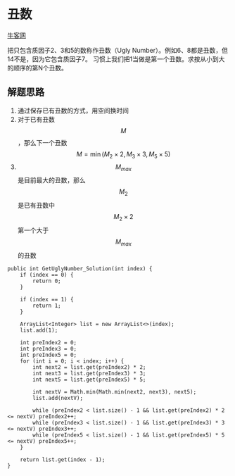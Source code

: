 # 丑数

[牛客网](https://www.nowcoder.com/practice/1c82e8cf713b4bbeb2a5b31cf5b0417c?tpId=13&tqId=11187&tPage=2&rp=2&ru=%2Fta%2Fcoding-interviews&qru=%2Fta%2Fcoding-interviews%2Fquestion-ranking)

把只包含质因子2、3和5的数称作丑数（Ugly Number）。例如6、8都是丑数，但14不是，因为它包含质因子7。 习惯上我们把1当做是第一个丑数。求按从小到大的顺序的第N个丑数。

## 解题思路

  1. 通过保存已有丑数的方式，用空间换时间
  1. 对于已有丑数 $$M$$ ，那么下一个丑数 $$M=\min(M_{2}\times2,M_{3}\times3,M_{5}\times5)$$
  2. $$M_{max}$$ 是目前最大的丑数，那么 $$M_{2}$$ 是已有丑数中 $$M_{2}\times2$$ 第一个大于 $$M_{max}$$ 的丑数

```
public int GetUglyNumber_Solution(int index) {
    if (index == 0) {
        return 0;
    }

    if (index == 1) {
        return 1;
    }

    ArrayList<Integer> list = new ArrayList<>(index);
    list.add(1);

    int preIndex2 = 0;
    int preIndex3 = 0;
    int preIndex5 = 0;
    for (int i = 0; i < index; i++) {
        int next2 = list.get(preIndex2) * 2;
        int next3 = list.get(preIndex3) * 3;
        int next5 = list.get(preIndex5) * 5;

        int nextV = Math.min(Math.min(next2, next3), next5);
        list.add(nextV);

        while (preIndex2 < list.size() - 1 && list.get(preIndex2) * 2 <= nextV) preIndex2++;
        while (preIndex3 < list.size() - 1 && list.get(preIndex3) * 3 <= nextV) preIndex3++;
        while (preIndex5 < list.size() - 1 && list.get(preIndex5) * 5 <= nextV) preIndex5++;
    }

    return list.get(index - 1);
}
```
